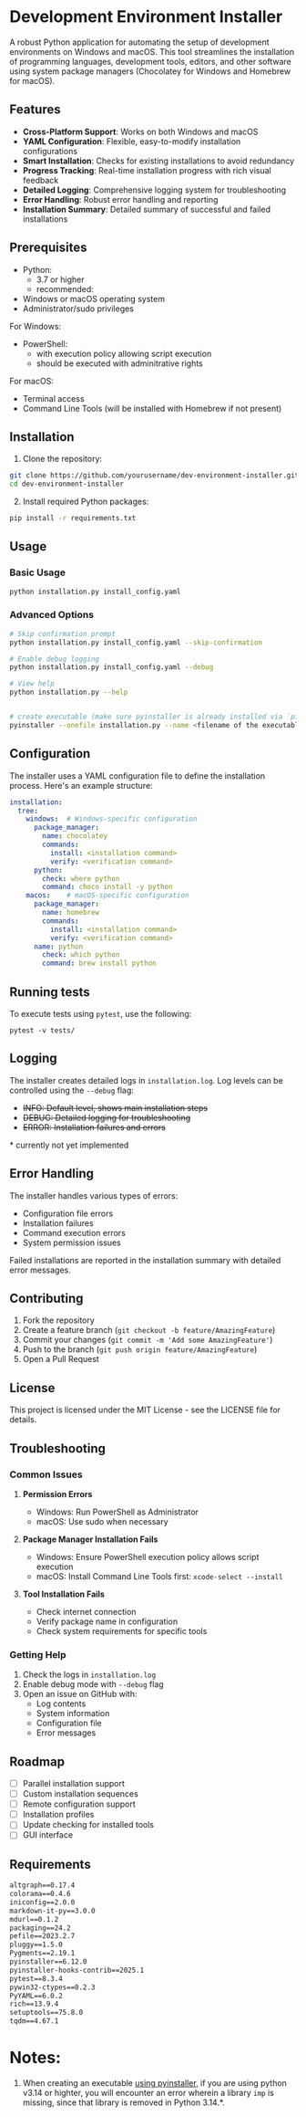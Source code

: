 # Development Environment Installer

A robust Python application for automating the setup of development environments on Windows and macOS. This tool streamlines the installation of programming languages, development tools, editors, and other software using system package managers (Chocolatey for Windows and Homebrew for macOS).

## Features

- **Cross-Platform Support**: Works on both Windows and macOS
- **YAML Configuration**: Flexible, easy-to-modify installation configurations
- **Smart Installation**: Checks for existing installations to avoid redundancy
- **Progress Tracking**: Real-time installation progress with rich visual feedback
- **Detailed Logging**: Comprehensive logging system for troubleshooting
- **Error Handling**: Robust error handling and reporting
- **Installation Summary**: Detailed summary of successful and failed installations

## Prerequisites

- Python:
  - 3.7 or higher
  - recommended: 
- Windows or macOS operating system
- Administrator/sudo privileges

For Windows:
- PowerShell:
  - with execution policy allowing script execution
  - should be executed with adminitrative rights

For macOS:
- Terminal access
- Command Line Tools (will be installed with Homebrew if not present)

## Installation

1. Clone the repository:
```bash
git clone https://github.com/yourusername/dev-environment-installer.git
cd dev-environment-installer
```

2. Install required Python packages:
```bash
pip install -r requirements.txt
```

## Usage

### Basic Usage

```bash
python installation.py install_config.yaml
```

### Advanced Options

```bash
# Skip confirmation prompt
python installation.py install_config.yaml --skip-confirmation

# Enable debug logging
python installation.py install_config.yaml --debug

# View help
python installation.py --help


# create executable (make sure pyinstaller is already installed via `pip install pyinstaller`)
pyinstaller --onefile installation.py --name <filename of the executable>
```

## Configuration

The installer uses a YAML configuration file to define the installation process. Here's an example structure:

```yaml
installation:
  tree:
    windows:  # Windows-specific configuration
      package_manager:
        name: chocolatey
        commands:
          install: <installation command>
          verify: <verification command>      
      python:
        check: where python
        command: choco install -y python
    macos:    # macOS-specific configuration
      package_manager:
        name: homebrew
        commands:
          install: <installation command>
          verify: <verification command>
      name: python
        check: which python
        command: brew install python
```

## Running tests

To execute tests using `pytest`, use the following:
```
pytest -v tests/
```


## Logging

The installer creates detailed logs in `installation.log`. Log levels can be controlled using the `--debug` flag:

- ~~INFO: Default level, shows main installation steps~~
- ~~DEBUG: Detailed logging for troubleshooting~~
- ~~ERROR: Installation failures and errors~~

\* currently not yet implemented

## Error Handling

The installer handles various types of errors:
- Configuration file errors
- Installation failures
- Command execution errors
- System permission issues

Failed installations are reported in the installation summary with detailed error messages.

## Contributing

1. Fork the repository
1. Create a feature branch (`git checkout -b feature/AmazingFeature`)
1. Commit your changes (`git commit -m 'Add some AmazingFeature'`)
1. Push to the branch (`git push origin feature/AmazingFeature`)
1. Open a Pull Request

## License

This project is licensed under the MIT License - see the LICENSE file for details.

## Troubleshooting

### Common Issues

1. **Permission Errors**
   - Windows: Run PowerShell as Administrator
   - macOS: Use sudo when necessary

1. **Package Manager Installation Fails**
   - Windows: Ensure PowerShell execution policy allows script execution
   - macOS: Install Command Line Tools first: `xcode-select --install`

1. **Tool Installation Fails**
   - Check internet connection
   - Verify package name in configuration
   - Check system requirements for specific tools

### Getting Help

1. Check the logs in `installation.log`
1. Enable debug mode with `--debug` flag
1. Open an issue on GitHub with:
   - Log contents
   - System information
   - Configuration file
   - Error messages

## Roadmap

- [ ] Parallel installation support
- [ ] Custom installation sequences
- [ ] Remote configuration support
- [ ] Installation profiles
- [ ] Update checking for installed tools
- [ ] GUI interface

## Requirements

```txt
altgraph==0.17.4
colorama==0.4.6
iniconfig==2.0.0
markdown-it-py==3.0.0
mdurl==0.1.2
packaging==24.2
pefile==2023.2.7
pluggy==1.5.0
Pygments==2.19.1
pyinstaller==6.12.0
pyinstaller-hooks-contrib==2025.1
pytest==8.3.4
pywin32-ctypes==0.2.3
PyYAML==6.0.2
rich==13.9.4
setuptools==75.8.0
tqdm==4.67.1
```

# Notes:

1. When creating an executable [using pyinstaller](https://pyinstaller.org/en/v4.1/usage.html), if you are using python v3.14 or highter, you will encounter an error wherein a library `imp` is missing, since that library is removed in Python 3.14.*.